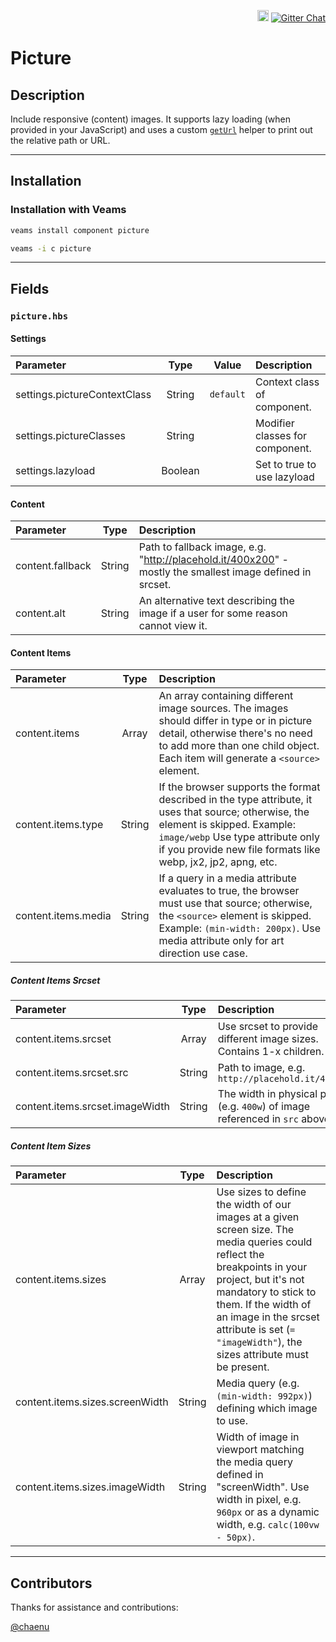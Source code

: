 <p align="right">
<a href="https://badge.fury.io/js/@veams/component-picture"><img src="https://badge.fury.io/js/@veams/component-picture.svg" alt="npm version" height="18"></a>
    <a href="https://gitter.im/Sebastian-Fitzner/Veams?utm_source=badge&utm_medium=badge&utm_campaign=pr-badge"><img src="https://badges.gitter.im/Sebastian-Fitzner/Veams.svg" alt="Gitter Chat" /></a>
</p>

# Picture

## Description

Include responsive (content) images. It supports lazy loading (when provided in your JavaScript) and uses a custom [`getUrl`](https://github.com/Sebastian-Fitzner/mangony-hbs-helpers#geturl-path) helper to print out the relative path or URL.

-------

## Installation 

### Installation with Veams

```bash
veams install component picture
```
``` bash 
veams -i c picture
```

----------- 

## Fields

### `picture.hbs`

#### Settings

| Parameter | Type | Value | Description |
|:--- | :---: |:---: | :--- |
| settings.pictureContextClass | String | `default` | Context class of component. |
| settings.pictureClasses | String |  | Modifier classes for component. |
| settings.lazyload | Boolean |  | Set to true to use lazyload |

#### Content

| Parameter | Type | Description |
|:--- | :---: | :--- |
| content.fallback | String | Path to fallback image, e.g. "http://placehold.it/400x200" - mostly the smallest image defined in srcset. |
| content.alt | String | An alternative text describing the image if a user for some reason cannot view it. |

#### Content Items

| Parameter | Type | Description |
|:--- | :---: | :--- |
| content.items | Array | An array containing different image sources. The images should differ in type or in picture detail, otherwise there's no need to add more than one child object. Each item will generate a `<source>` element. |
| content.items.type | String | If the browser supports the format described in the type attribute, it uses that source; otherwise, the <source> element is skipped. Example: `image/webp` Use type attribute only if you provide new file formats like webp, jx2, jp2, apng, etc. |
| content.items.media | String | If a query in a media attribute evaluates to true, the browser must use that source; otherwise, the `<source>` element is skipped. Example: `(min-width: 200px)`. Use media attribute only for art direction use case. |

##### Content Items Srcset 


| Parameter | Type | Description |
|:--- | :---: | :--- |
| content.items.srcset | Array | Use srcset to provide different image sizes. Contains 1-x children. |
| content.items.srcset.src | String | Path to image, e.g. `http://placehold.it/400x200` |
| content.items.srcset.imageWidth | String | The width in physical pixels (e.g. `400w`) of image referenced in `src` above. |

##### Content Item Sizes 

| Parameter | Type | Description |
|:--- | :---: | :--- |
| content.items.sizes | Array | Use sizes to define the width of our images at a given screen size. The media queries could reflect the breakpoints in your project, but it's not mandatory to stick to them. If the width of an image in the srcset attribute is set (`= "imageWidth"`), the sizes attribute must be present. |
| content.items.sizes.screenWidth | String | Media query (e.g. `(min-width: 992px)`) defining which image to use. |
| content.items.sizes.imageWidth | String | Width of image in viewport matching the media query defined in "screenWidth". Use width in pixel, e.g. `960px` or as a dynamic width, e.g. `calc(100vw - 50px)`. |

---------

## Contributors

Thanks for assistance and contributions: 

[@chaenu](https://github.com/chaenu)
